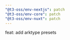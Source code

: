 ```yaml
---
"@t3-oss/env-nextjs": patch
"@t3-oss/env-core": patch
"@t3-oss/env-nuxt": patch
---
```


feat: add arktype presets
